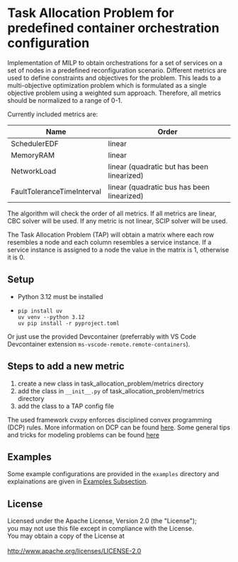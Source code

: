 <!---
 Licensed under the Apache License, Version 2.0 (the "License");
 you may not use this file except in compliance with the License.
 You may obtain a copy of the License at

     http://www.apache.org/licenses/LICENSE-2.0

  Created by Lukas Stahlbock in 2024
  Copyright (c) 2024 IAV GmbH Ingenieurgesellschaft Auto und Verkehr. All rights reserved.

-->
# Task Allocation Problem for predefined container orchestration configuration

Implementation of MILP to obtain orchestrations for a set of services on a set of nodes in a predefined reconfiguration scenario. Different metrics are used to define constraints and objectives for the problem. This leads to a multi-objective optimization problem which is formulated as a single objective problem using a weighted sum approach. Therefore, all metrics should be normalized to a range of 0-1.

Currently included metrics are:

| Name | Order |
| -----| ------|
| SchedulerEDF | linear |
| MemoryRAM | linear |
| NetworkLoad | linear (quadratic but has been linearized) |
| FaultToleranceTimeInterval | linear (quadratic bus has been linearized) |

The algorithm will check the order of all metrics. If all metrics are linear, CBC solver will be used. If any metric is not linear, SCIP solver will be used.

The Task Allocation Problem (TAP) will obtain a matrix where each row resembles a node and each column resembles a service instance. If a service instance is assigned to a node the value in the matrix is 1, otherwise it is 0.

## Setup
* Python 3.12 must be installed
* ```
  pip install uv
  uv venv --python 3.12
  uv pip install -r pyproject.toml
  ```

Or just use the provided Devcontainer (preferrably with VS Code Devcontainer extension `ms-vscode-remote.remote-containers`).

## Steps to add a new metric
1. create a new class in task_allocation_problem/metrics directory
2. add the class in `__init__.py` of task_allocation_problem/metrics directory
3. add the class to a TAP config file

The used framework cvxpy enforces disciplined convex programming (DCP) rules. More information on DCP can be found [here](https://www.cvxpy.org/tutorial/dcp/index.html). Some general tips and tricks for modeling problems can be found [here](https://docs.mosek.com/modeling-cookbook/mio.html)

## Examples

Some example configurations are provided in the `examples` directory and explainations are given in [Examples Subsection](doc/examples.md).

## License

Licensed under the Apache License, Version 2.0 (the "License"); <br>
you may not use this file except in compliance with the License. <br>
You may obtain a copy of the License at <br>
<br>
http://www.apache.org/licenses/LICENSE-2.0
